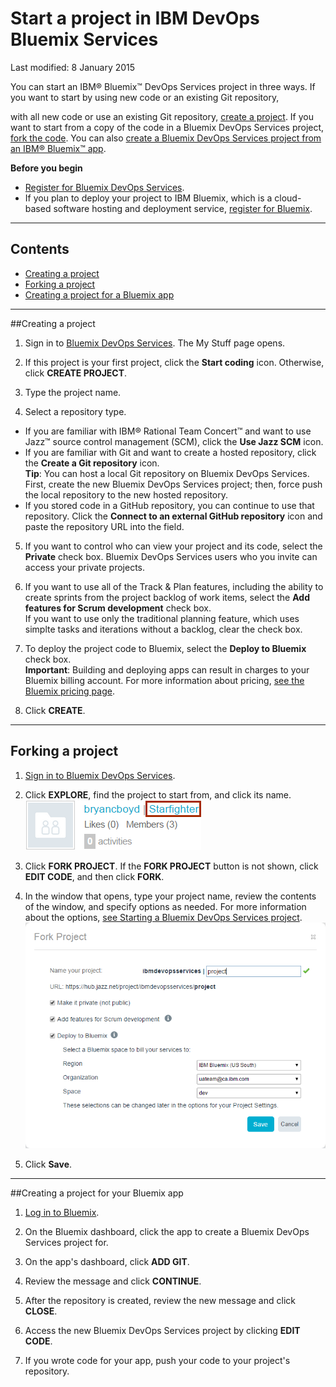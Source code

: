 # Start a project in IBM DevOps Bluemix Services 

Last modified: 8 January 2015

You can start an IBM&reg; Bluemix&trade; DevOps Services project in three ways. If you want to start by using new code or an existing Git repository, 

with all new code or use an existing Git repository, [create a project](#starting_a_devops_services_project). If you want to start from a copy of the code in a Bluemix DevOps Services project, [fork the code](#forking_a_devops_services_project).  You can also [create a Bluemix DevOps Services project from an IBM&reg; Bluemix&trade; app](#creating_a_devops_services_project_for_your_bluemix_app).

**Before you begin**
* [Register for Bluemix DevOps Services](https://hub.jazz.net). 
* If you plan to deploy your project to IBM Bluemix, which is a cloud-based software hosting and deployment service, [register for Bluemix](https://ace.ng.bluemix.net/). 

---
## Contents

 * [Creating a project](#starting_a_devops_services_project)
 * [Forking a project](#forking_a_devops_services_project)
 * [Creating a project for a Bluemix app](#creating_a_devops_services_project_for_your_bluemix_app)

---
<a name='starting_a_devops_services_project'></a>
##Creating a project

1. Sign in to [Bluemix DevOps Services](https://hub.jazz.net). The My Stuff page opens.

2. If this project is your first project, click the **Start coding** icon. Otherwise, click **CREATE PROJECT**.

3. Type the project name.

4. Select a repository type.  
 * If you are familiar with IBM&reg;  Rational Team Concert&trade; and want to use Jazz&trade; source control management (SCM), click the **Use Jazz SCM** icon.
 * If you are familiar with Git and want to create a hosted repository, click the **Create a Git repository** icon.  
**Tip**: You can host a local Git repository on Bluemix DevOps Services. First, create the new Bluemix DevOps Services project; then, force push the local repository to the new hosted repository.
 * If you stored code in a GitHub repository, you can continue to use that repository. Click the **Connect to an external GitHub repository** icon and paste the repository URL into the field.

5. If you want to control who can view your project and its code, select the **Private** check box. Bluemix DevOps Services users who you invite can access your private projects. 

6. If you want to use all of the Track & Plan features, including the ability to create sprints from the project backlog of work items, select the **Add features for Scrum development** check box.  
If you want to use only the traditional planning feature, which uses simplte tasks and iterations without a backlog, clear the check box.

7. To deploy the project code to Bluemix, select the **Deploy to Bluemix** check box.  
**Important**: Building and deploying apps can result in charges to your Bluemix billing account. For more information about pricing, [see the Bluemix pricing page](https://ace.ng.bluemix.net/#/pricing).

8. Click **CREATE**.  

---
<a name='forking_a_devops_services_project'></a>
## Forking a project

1. [Sign in to Bluemix DevOps Services](https://hub.jazz.net).

2. Click **EXPLORE**, find the project to start from, and click its name.
![Bluemix DevOps Services new user landing page][1]

3. Click **FORK PROJECT**. If the **FORK PROJECT** button is not shown, click **EDIT CODE**, and then click **FORK**. 

4. In the window that opens, type your project name, review the contents of the window, and specify options as needed. For more information about the options, [see Starting a Bluemix DevOps Services project](#starting_a_devops_services_project).
![Options while forking project][2]

5. Click **Save**.

---
<a name='creating_a_devops_services_project_for_your_bluemix_app'></a>
##Creating a project for your Bluemix app

1. [Log in to Bluemix][3].

2. On the Bluemix dashboard, click the app to create a Bluemix DevOps Services project for.

3. On the app's dashboard, click **ADD GIT**.

4. Review the message and click **CONTINUE**.

5. After the repository is created, review the new message and click **CLOSE**.

6. Access the new Bluemix DevOps Services project by clicking **EDIT CODE**.  

7. If you wrote code for your app, push your code to your project's repository.

[1]: images/projectname.png
[2]: images/newprojectwindow.png
[3]: https://ace.ng.bluemix.net/
